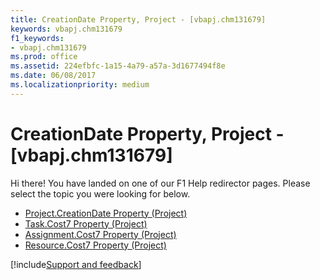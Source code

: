 ```yaml
---
title: CreationDate Property, Project - [vbapj.chm131679]
keywords: vbapj.chm131679
f1_keywords:
- vbapj.chm131679
ms.prod: office
ms.assetid: 224efbfc-1a15-4a79-a57a-3d1677494f8e
ms.date: 06/08/2017
ms.localizationpriority: medium
---
```



# CreationDate Property, Project - [vbapj.chm131679]

Hi there! You have landed on one of our F1 Help redirector pages. Please select the topic you were looking for below.

- [Project.CreationDate Property (Project)](https://msdn.microsoft.com/library/7126f72b-fe35-c183-04b7-03efd78a8589%28Office.15%29.aspx)
- [Task.Cost7 Property (Project)](https://msdn.microsoft.com/library/50f6365f-5605-c302-34fb-1e299d7539b8%28Office.15%29.aspx)
- [Assignment.Cost7 Property (Project)](https://msdn.microsoft.com/library/14d2f7b3-b90b-67ae-7418-44e1d7836f90%28Office.15%29.aspx)
- [Resource.Cost7 Property (Project)](https://msdn.microsoft.com/library/2022678d-f3d0-32a7-f253-6d56ef31a121%28Office.15%29.aspx)

[!include[Support and feedback](~/includes/feedback-boilerplate.md)]
